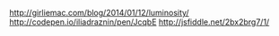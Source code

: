 http://girliemac.com/blog/2014/01/12/luminosity/
http://codepen.io/iliadraznin/pen/JcqbE
http://jsfiddle.net/2bx2brg7/1/
